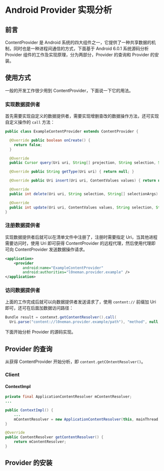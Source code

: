 # Android Provider 实现分析

## 前言

ContentProvider 是 Android 系统的四大组件之一，它提供了一种共享数据的机制，同时也是一种进程间通信的方式，下面基于 Android 6.0.1 系统源码分析 Provider 组件的工作及实现原理，分为两部分，Provider 的查询和 Provider 的安装。

## 使用方式

一般的开发工作很少用到 ContentProvider，下面说一下它的用法。

### 实现数据提供者

首先需要实现自定义的数据提供者，需要实现增删查改的数据操作方法，还可实现自定义操作的 `call` 方法：

```java
public class ExampleContentProvider extends ContentProvider {

  @Override public boolean onCreate() {
    return false;
  }

  @Override
  public Cursor query(Uri uri, String[] projection, String selection, String[] selectionArgs, String sortOrder) { return null; }

  @Override public String getType(Uri uri) { return null; }

  @Override public Uri insert(Uri uri, ContentValues values) { return null; }

  @Override
  public int delete(Uri uri, String selection, String[] selectionArgs) { return 0; }

  @Override
  public int update(Uri uri, ContentValues values, String selection, String[] selectionArgs) { return 0; }
}
```

### 注册数据提供者

实现数据提供者后就可以在清单文件中注册了，注册时需要指定 Uri，当其他进程需要访问时，使用 Uri 即可获得 ContentProvider 的远程代理，然后使用代理即可向 ContentProvider 发送数据操作请求。

```xml
<application>
	<provider
        android:name="ExampleContentProvider"
        android:authorities="l0neman.provider.example" />
</application>
```

### 访问数据提供者

上面的工作完成后就可以向数据提供者发送请求了，使用 `content://` 前缀加 Uri 即可，还可在后面加数据访问路径：

```java
Bundle result = contenxt.getContentResolver().call(
  Uri.parse("content://l0neman.provider.example/path"), "method", null, null);
```

下面开始分析 Provider 的源码实现。

## Provider 的查询

从获得 ContentProvider 开始分析，即 `content.getCOntentResolver()`。

### Client

#### ContextImpl

```java
private final ApplicationContentResolver mContentResolver;
...

public ContextImpl() {
    ...
    mContentResolver = new ApplicationContentResolver(this, mainThread, user);
}

@Override
public ContentResolver getContentResolver() {
    return mContentResolver;
}
```

## Provider 的安装



